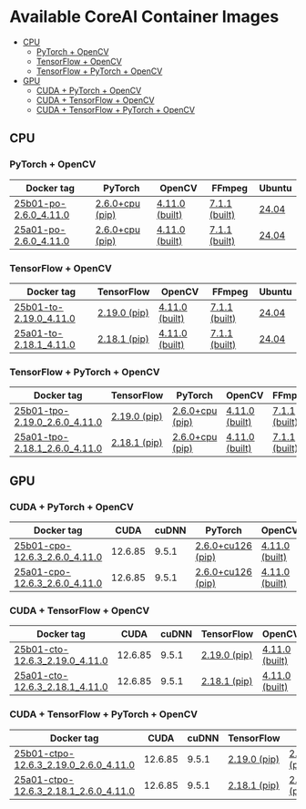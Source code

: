 # Available CoreAI Container Images
  - [CPU](#CPU)
    - [PyTorch + OpenCV](#po)
    - [TensorFlow + OpenCV](#to)
    - [TensorFlow + PyTorch + OpenCV](#tpo)
  - [GPU](#GPU)
    - [CUDA + PyTorch + OpenCV](#cpo)
    - [CUDA + TensorFlow + OpenCV](#cto)
    - [CUDA + TensorFlow + PyTorch + OpenCV](#ctpo)
## CPU
### PyTorch + OpenCV
| Docker tag | PyTorch | OpenCV | FFmpeg | Ubuntu |
| --- | --- | --- | --- | --- |
| [25b01-po-2.6.0_4.11.0](BuildDetails/25b01/po-2.6.0_4.11.0/Dockerfile) | [2.6.0+cpu (pip)](BuildDetails/25b01/po-2.6.0_4.11.0/PyTorch--Details.txt) | [4.11.0 (built)](BuildDetails/25b01/po-2.6.0_4.11.0/OpenCV--Details.txt) | [7.1.1 (built)](BuildDetails/25b01/po-2.6.0_4.11.0/FFmpeg--Details.txt) | [24.04](BuildDetails/25b01/po-2.6.0_4.11.0/System--Details.txt) |
| [25a01-po-2.6.0_4.11.0](BuildDetails/25a01/po-2.6.0_4.11.0/Dockerfile) | [2.6.0+cpu (pip)](BuildDetails/25a01/po-2.6.0_4.11.0/PyTorch--Details.txt) | [4.11.0 (built)](BuildDetails/25a01/po-2.6.0_4.11.0/OpenCV--Details.txt) | [7.1.1 (built)](BuildDetails/25a01/po-2.6.0_4.11.0/FFmpeg--Details.txt) | [24.04](BuildDetails/25a01/po-2.6.0_4.11.0/System--Details.txt) |

### TensorFlow + OpenCV
| Docker tag | TensorFlow | OpenCV | FFmpeg | Ubuntu |
| --- | --- | --- | --- | --- |
| [25b01-to-2.19.0_4.11.0](BuildDetails/25b01/to-2.19.0_4.11.0/Dockerfile) | [2.19.0 (pip)](BuildDetails/25b01/to-2.19.0_4.11.0/TensorFlow--Details.txt) | [4.11.0 (built)](BuildDetails/25b01/to-2.19.0_4.11.0/OpenCV--Details.txt) | [7.1.1 (built)](BuildDetails/25b01/to-2.19.0_4.11.0/FFmpeg--Details.txt) | [24.04](BuildDetails/25b01/to-2.19.0_4.11.0/System--Details.txt) |
| [25a01-to-2.18.1_4.11.0](BuildDetails/25a01/to-2.18.1_4.11.0/Dockerfile) | [2.18.1 (pip)](BuildDetails/25a01/to-2.18.1_4.11.0/TensorFlow--Details.txt) | [4.11.0 (built)](BuildDetails/25a01/to-2.18.1_4.11.0/OpenCV--Details.txt) | [7.1.1 (built)](BuildDetails/25a01/to-2.18.1_4.11.0/FFmpeg--Details.txt) | [24.04](BuildDetails/25a01/to-2.18.1_4.11.0/System--Details.txt) |

### TensorFlow + PyTorch + OpenCV
| Docker tag | TensorFlow | PyTorch | OpenCV | FFmpeg | Ubuntu |
| --- | --- | --- | --- | --- | --- |
| [25b01-tpo-2.19.0_2.6.0_4.11.0](BuildDetails/25b01/tpo-2.19.0_2.6.0_4.11.0/Dockerfile) | [2.19.0 (pip)](BuildDetails/25b01/tpo-2.19.0_2.6.0_4.11.0/TensorFlow--Details.txt) | [2.6.0+cpu (pip)](BuildDetails/25b01/tpo-2.19.0_2.6.0_4.11.0/PyTorch--Details.txt) | [4.11.0 (built)](BuildDetails/25b01/tpo-2.19.0_2.6.0_4.11.0/OpenCV--Details.txt) | [7.1.1 (built)](BuildDetails/25b01/tpo-2.19.0_2.6.0_4.11.0/FFmpeg--Details.txt) | [24.04](BuildDetails/25b01/tpo-2.19.0_2.6.0_4.11.0/System--Details.txt) |
| [25a01-tpo-2.18.1_2.6.0_4.11.0](BuildDetails/25a01/tpo-2.18.1_2.6.0_4.11.0/Dockerfile) | [2.18.1 (pip)](BuildDetails/25a01/tpo-2.18.1_2.6.0_4.11.0/TensorFlow--Details.txt) | [2.6.0+cpu (pip)](BuildDetails/25a01/tpo-2.18.1_2.6.0_4.11.0/PyTorch--Details.txt) | [4.11.0 (built)](BuildDetails/25a01/tpo-2.18.1_2.6.0_4.11.0/OpenCV--Details.txt) | [7.1.1 (built)](BuildDetails/25a01/tpo-2.18.1_2.6.0_4.11.0/FFmpeg--Details.txt) | [24.04](BuildDetails/25a01/tpo-2.18.1_2.6.0_4.11.0/System--Details.txt) |

## GPU
### CUDA + PyTorch + OpenCV
| Docker tag | CUDA | cuDNN | PyTorch | OpenCV | FFmpeg | Ubuntu |
| --- | --- | --- | --- | --- | --- | --- |
| [25b01-cpo-12.6.3_2.6.0_4.11.0](BuildDetails/25b01/cpo-12.6.3_2.6.0_4.11.0/Dockerfile) | 12.6.85 | 9.5.1 | [2.6.0+cu126 (pip)](BuildDetails/25b01/cpo-12.6.3_2.6.0_4.11.0/PyTorch--Details.txt) | [4.11.0 (built)](BuildDetails/25b01/cpo-12.6.3_2.6.0_4.11.0/OpenCV--Details.txt) | [7.1.1 (built)](BuildDetails/25b01/cpo-12.6.3_2.6.0_4.11.0/FFmpeg--Details.txt) | [24.04](BuildDetails/25b01/cpo-12.6.3_2.6.0_4.11.0/System--Details.txt) |
| [25a01-cpo-12.6.3_2.6.0_4.11.0](BuildDetails/25a01/cpo-12.6.3_2.6.0_4.11.0/Dockerfile) | 12.6.85 | 9.5.1 | [2.6.0+cu126 (pip)](BuildDetails/25a01/cpo-12.6.3_2.6.0_4.11.0/PyTorch--Details.txt) | [4.11.0 (built)](BuildDetails/25a01/cpo-12.6.3_2.6.0_4.11.0/OpenCV--Details.txt) | [7.1.1 (built)](BuildDetails/25a01/cpo-12.6.3_2.6.0_4.11.0/FFmpeg--Details.txt) | [24.04](BuildDetails/25a01/cpo-12.6.3_2.6.0_4.11.0/System--Details.txt) |

### CUDA + TensorFlow + OpenCV
| Docker tag | CUDA | cuDNN | TensorFlow | OpenCV | FFmpeg | Ubuntu |
| --- | --- | --- | --- | --- | --- | --- |
| [25b01-cto-12.6.3_2.19.0_4.11.0](BuildDetails/25b01/cto-12.6.3_2.19.0_4.11.0/Dockerfile) | 12.6.85 | 9.5.1 | [2.19.0 (pip)](BuildDetails/25b01/cto-12.6.3_2.19.0_4.11.0/TensorFlow--Details.txt) | [4.11.0 (built)](BuildDetails/25b01/cto-12.6.3_2.19.0_4.11.0/OpenCV--Details.txt) | [7.1.1 (built)](BuildDetails/25b01/cto-12.6.3_2.19.0_4.11.0/FFmpeg--Details.txt) | [24.04](BuildDetails/25b01/cto-12.6.3_2.19.0_4.11.0/System--Details.txt) |
| [25a01-cto-12.6.3_2.18.1_4.11.0](BuildDetails/25a01/cto-12.6.3_2.18.1_4.11.0/Dockerfile) | 12.6.85 | 9.5.1 | [2.18.1 (pip)](BuildDetails/25a01/cto-12.6.3_2.18.1_4.11.0/TensorFlow--Details.txt) | [4.11.0 (built)](BuildDetails/25a01/cto-12.6.3_2.18.1_4.11.0/OpenCV--Details.txt) | [7.1.1 (built)](BuildDetails/25a01/cto-12.6.3_2.18.1_4.11.0/FFmpeg--Details.txt) | [24.04](BuildDetails/25a01/cto-12.6.3_2.18.1_4.11.0/System--Details.txt) |

### CUDA + TensorFlow + PyTorch + OpenCV
| Docker tag | CUDA | cuDNN | TensorFlow | PyTorch | OpenCV | FFmpeg | Ubuntu |
| --- | --- | --- | --- | --- | --- | --- | --- |
| [25b01-ctpo-12.6.3_2.19.0_2.6.0_4.11.0](BuildDetails/25b01/ctpo-12.6.3_2.19.0_2.6.0_4.11.0/Dockerfile) | 12.6.85 | 9.5.1 | [2.19.0 (pip)](BuildDetails/25b01/ctpo-12.6.3_2.19.0_2.6.0_4.11.0/TensorFlow--Details.txt) | [2.6.0+cu126 (pip)](BuildDetails/25b01/ctpo-12.6.3_2.19.0_2.6.0_4.11.0/PyTorch--Details.txt) | [4.11.0 (built)](BuildDetails/25b01/ctpo-12.6.3_2.19.0_2.6.0_4.11.0/OpenCV--Details.txt) | [7.1.1 (built)](BuildDetails/25b01/ctpo-12.6.3_2.19.0_2.6.0_4.11.0/FFmpeg--Details.txt) | [24.04](BuildDetails/25b01/ctpo-12.6.3_2.19.0_2.6.0_4.11.0/System--Details.txt) |
| [25a01-ctpo-12.6.3_2.18.1_2.6.0_4.11.0](BuildDetails/25a01/ctpo-12.6.3_2.18.1_2.6.0_4.11.0/Dockerfile) | 12.6.85 | 9.5.1 | [2.18.1 (pip)](BuildDetails/25a01/ctpo-12.6.3_2.18.1_2.6.0_4.11.0/TensorFlow--Details.txt) | [2.6.0+cu126 (pip)](BuildDetails/25a01/ctpo-12.6.3_2.18.1_2.6.0_4.11.0/PyTorch--Details.txt) | [4.11.0 (built)](BuildDetails/25a01/ctpo-12.6.3_2.18.1_2.6.0_4.11.0/OpenCV--Details.txt) | [7.1.1 (built)](BuildDetails/25a01/ctpo-12.6.3_2.18.1_2.6.0_4.11.0/FFmpeg--Details.txt) | [24.04](BuildDetails/25a01/ctpo-12.6.3_2.18.1_2.6.0_4.11.0/System--Details.txt) |

